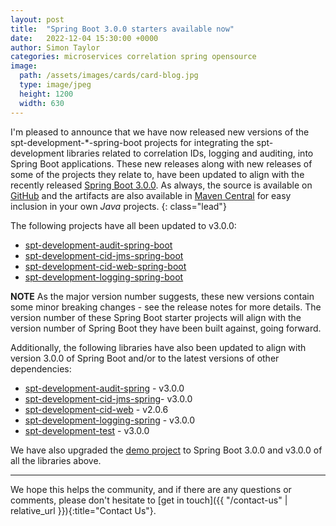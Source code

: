 ```yaml
---
layout: post
title:  "Spring Boot 3.0.0 starters available now"
date:   2022-12-04 15:30:00 +0000
author: Simon Taylor
categories: microservices correlation spring opensource
image:
  path: /assets/images/cards/card-blog.jpg
  type: image/jpeg
  height: 1200
  width: 630
---
```

I'm pleased to announce that we have now released new versions of the spt-development-*-spring-boot projects for integrating the spt-development
libraries related to correlation IDs, logging and auditing, into Spring Boot applications. These new releases along with new releases of some of
the projects they relate to, have been updated to align with the recently released 
[Spring Boot 3.0.0](https://spring.io/blog/2022/11/24/spring-boot-3-0-goes-ga). As always, the source is available on 
[GitHub](https://github.com/spt-development) and the artifacts are also available in 
[Maven Central](https://mvnrepository.com/artifact/com.spt-development) for easy inclusion in your own <em>Java</em> projects.
{: class="lead"}

The following projects have all been updated to v3.0.0:

* [spt-development-audit-spring-boot](https://github.com/spt-development/spt-development-audit-spring-boot)
* [spt-development-cid-jms-spring-boot](https://github.com/spt-development/spt-development-cid-jms-spring-boot)
* [spt-development-cid-web-spring-boot](https://github.com/spt-development/spt-development-cid-web-spring-boot)
* [spt-development-logging-spring-boot](https://github.com/spt-development/spt-development-logging-spring-boot)

**NOTE** As the major version number suggests, these new versions contain some minor breaking changes - see the release notes for more details. 
The version number of these Spring Boot starter projects will align with the version number of Spring Boot they have been built against, going
forward.

Additionally, the following libraries have also been updated to align with version 3.0.0 of Spring Boot and/or to the latest versions of other 
dependencies:

* [spt-development-audit-spring](https://github.com/spt-development/spt-development-audit-spring) - v3.0.0
* [spt-development-cid-jms-spring](https://github.com/spt-development/spt-development-cid-jms-spring)- v3.0.0
* [spt-development-cid-web](https://github.com/spt-development/spt-development-cid-web) - v2.0.6
* [spt-development-logging-spring](https://github.com/spt-development/spt-development-logging-spring) - v3.0.0
* [spt-development-test](https://github.com/spt-development/spt-development-test) - v3.0.0

We have also upgraded the [demo project](https://github.com/spt-development/spt-development-demo) to Spring Boot 3.0.0 and v3.0.0 of all the libraries above.

---

We hope this helps the community, and if there are any questions or comments, please don't hesitate to [get in touch]({{ "/contact-us" | relative_url }}){:title="Contact Us"}.
